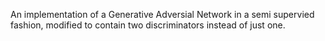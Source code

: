 An implementation of a Generative Adversial Network in a semi supervied fashion, modified to contain two discriminators instead of just one.